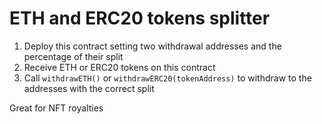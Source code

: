 # ETH and ERC20 tokens splitter

1. Deploy this contract setting two withdrawal addresses and the percentage of their split
2. Receive ETH or ERC20 tokens on this contract
3. Call `withdrawETH()` or `withdrawERC20(tokenAddress)` to withdraw to the addresses with the correct split

Great for NFT royalties
